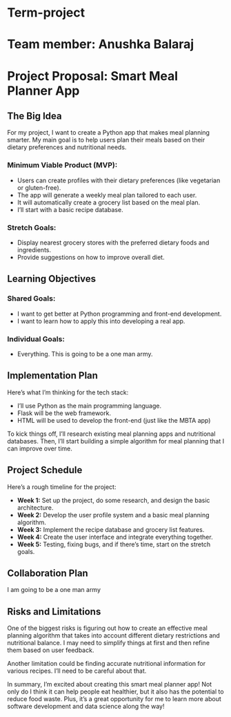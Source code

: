 # Term-project
# Team member: Anushka Balaraj
# Project Proposal: Smart Meal Planner App

## The Big Idea

For my project, I want to create a Python app that makes meal planning smarter. My main goal is to help users plan their meals based on their dietary preferences and nutritional needs.

### Minimum Viable Product (MVP):
- Users can create profiles with their dietary preferences (like vegetarian or gluten-free).
- The app will generate a weekly meal plan tailored to each user.
- It will automatically create a grocery list based on the meal plan.
- I’ll start with a basic recipe database.

### Stretch Goals:
- Display nearest grocery stores with the preferred dietary foods and ingredients.
- Provide suggestions on how to improve overall diet.

## Learning Objectives

### Shared Goals:
- I want to get better at Python programming and front-end development.
- I want to learn how to apply this into developing a real app.

### Individual Goals:
- Everything. This is going to be a one man army.

## Implementation Plan

Here’s what I’m thinking for the tech stack:
- I’ll use Python as the main programming language.
- Flask will be the web framework.
- HTML will be used to develop the front-end (just like the MBTA app)

To kick things off, I’ll research existing meal planning apps and nutritional databases. Then, I’ll start building a simple algorithm for meal planning that I can improve over time.

## Project Schedule

Here’s a rough timeline for the project:
- **Week 1:** Set up the project, do some research, and design the basic architecture.
- **Week 2:** Develop the user profile system and a basic meal planning algorithm.
- **Week 3:** Implement the recipe database and grocery list features.
- **Week 4:** Create the user interface and integrate everything together.
- **Week 5:** Testing, fixing bugs, and if there’s time, start on the stretch goals.

## Collaboration Plan

I am going to be a one man army

## Risks and Limitations

One of the biggest risks is figuring out how to create an effective meal planning algorithm that takes into account different dietary restrictions and nutritional balance. I may need to simplify things at first and then refine them based on user feedback.

Another limitation could be finding accurate nutritional information for various recipes. I’ll need to be careful about that.


In summary, I’m excited about creating this smart meal planner app! Not only do I think it can help people eat healthier, but it also has the potential to reduce food waste. Plus, it’s a great opportunity for me to learn more about software development and data science along the way!
